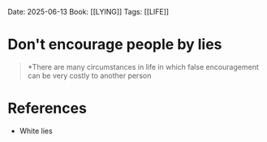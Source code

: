Date: 2025-06-13
Book: [[LYING]]
Tags:  [[LIFE]] 

# Don't encourage people by lies

>*There are many circumstances in life in which false encouragement can be very costly to another person 
# References 
- White lies